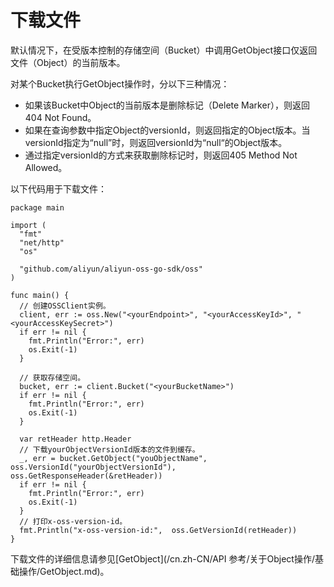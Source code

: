 # 下载文件

默认情况下，在受版本控制的存储空间（Bucket）中调用GetObject接口仅返回文件（Object）的当前版本。

对某个Bucket执行GetObject操作时，分以下三种情况：

-   如果该Bucket中Object的当前版本是删除标记（Delete Marker），则返回404 Not Found。
-   如果在查询参数中指定Object的versionId，则返回指定的Object版本。当versionId指定为“null”时，则返回versionId为“null“的Object版本。
-   通过指定versionId的方式来获取删除标记时，则返回405 Method Not Allowed。

以下代码用于下载文件：

```
package main

import (
  "fmt"
  "net/http"
  "os"  

  "github.com/aliyun/aliyun-oss-go-sdk/oss"
)

func main() {
  // 创建OSSClient实例。
  client, err := oss.New("<yourEndpoint>", "<yourAccessKeyId>", "<yourAccessKeySecret>")
  if err != nil {
    fmt.Println("Error:", err)
    os.Exit(-1)
  }

  // 获取存储空间。
  bucket, err := client.Bucket("<yourBucketName>")
  if err != nil {
    fmt.Println("Error:", err)
    os.Exit(-1)
  }

  var retHeader http.Header
  // 下载yourObjectVersionId版本的文件到缓存。
  _, err = bucket.GetObject("youObjectName", oss.VersionId("yourObjectVersionId"), oss.GetResponseHeader(&retHeader))
  if err != nil {
    fmt.Println("Error:", err)
    os.Exit(-1)
  }
  // 打印x-oss-version-id。
  fmt.Println("x-oss-version-id:",  oss.GetVersionId(retHeader))
}
```

下载文件的详细信息请参见[GetObject](/cn.zh-CN/API 参考/关于Object操作/基础操作/GetObject.md)。

